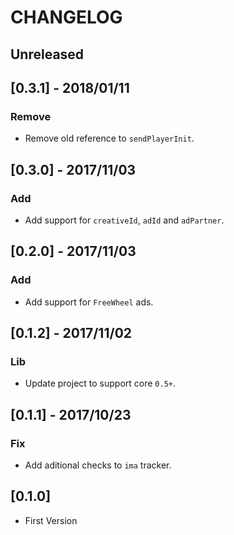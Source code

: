 # CHANGELOG

## Unreleased

## [0.3.1] - 2018/01/11
### Remove
- Remove old reference to `sendPlayerInit`.

## [0.3.0] - 2017/11/03
### Add
- Add support for `creativeId`, `adId` and `adPartner`.

## [0.2.0] - 2017/11/03
### Add
- Add support for `FreeWheel` ads.

## [0.1.2] - 2017/11/02
### Lib
- Update project to support core `0.5+`.

## [0.1.1] - 2017/10/23
### Fix
- Add aditional checks to `ima` tracker.

## [0.1.0]
- First Version